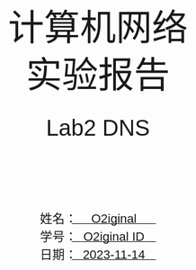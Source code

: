 <!DOCTYPE html>
<html lang="en">
<head>
    <meta charset="UTF-8">
    <meta name="viewport" content="width=device-width, initial-scale=1.0">
    <title>实验报告封面</title>
    <style>
        .cover {
            font-family: 华文楷体, sans-serif;
            font-size: 18pt;
            margin-top: 0px;
            padding: 0;
            display: flex;
            align-items: center;
            justify-content: center;
            min-height: 100vh;
            /* page-break-before: auto;  或者直接删除这行 */
        }
        .cover #cover {
            text-align: center;
            position: relative;
        }
        .cover #logo {
            max-width: 100%;
            margin: 40px auto;
            display: block;
        }
        .cover #course {
            font-family: "华文行楷", sans-serif;
            font-size: 64px;
            margin: 20px;
            line-height: 1.3;
        }
        .cover #experiment {
            font-family: "华文楷体", sans-serif;
            font-size: 40px;
            margin: 30px 0;
        }
        .cover #info {
            text-align: center;
            margin: 20px;
            margin-top: 120px;
            position: relative;
        }
        .cover #info span {
            display: inline-block;
            text-align: left;
        }
        .cover #info span.label {
            font-family: "华文楷体", sans-serif;
            font-size: 22px;
            width: 100px;
        }
        .cover #info span.line {
            border-bottom: 1px solid #000;
            width: 150px;
            margin-bottom: -2pt;
            margin-left: -50px;
            display: inline-block;
            position: relative;
        }
        .cover #info span.text {
            position: absolute;
            font-family: "华文楷体", sans-serif;
            font-size: 22px;
            top: -16pt;
            left: 0;
            right: 0;
            text-align: center;
        }
    </style>
</head>
<body>
    <div class="cover">
        <div id="cover">
                        <div id="course">计算机网络<br/>实验报告</div>
            <div id="experiment">Lab2  DNS</div>
            <div id="info">
                <span class="label">姓名：</span>
                <span class="line">
                    <span class="text">O2iginal</span>
                </span><br>
                <span class="label">学号：</span>
                <span class="line">
                    <span class="text">O2iginal ID</span>
                </span><br>
                <span class="label">日期：</span>
                <span class="line">
                    <span class="text">2023-11-14</span>
                </span>
            </div>
        </div>
    </div>
</body>
</html>


<div>
    <div style="width:80px;float:left; font-family:方正公文黑体;">
        实验目的：
    </div>
    <div style="overflow:hidden; font-family:华文楷体;">
        通过WireShark抓包分析了解DNS系统工作原理和协议
    </div>
    <div style="width:80px;float:left; font-family:方正公文黑体;">
        实验环境：
    </div>
    <div style="overflow:hidden; font-family:华文楷体;">
        Browser; dig;
    </div>
</div>
<hr>
<center>
    <b>
        <h1>实验报告目录</h1>
    </b>
</center>

[TOC]

# Step 1: Manual Name Resolution

## 1.1 实验过程

**1）获得一个根DNS服务器IP地址**

在命令行中输入`nslookup -type=ns .`，得到根DNS服务器的IP地址为`
```sh
o2igin@DESKTOP-60A5SFR:~/Temp$ nslookup -type=ns .
Server:         192.168.144.1
Address:        192.168.144.1#53

Non-authoritative answer:
.       nameserver = a.root-servers.net.
.       nameserver = b.root-servers.net.
.       nameserver = g.root-servers.net.
.       nameserver = c.root-servers.net.
.       nameserver = j.root-servers.net.
.       nameserver = k.root-servers.net.
.       nameserver = i.root-servers.net.
.       nameserver = d.root-servers.net.
.       nameserver = f.root-servers.net.
.       nameserver = h.root-servers.net.
.       nameserver = e.root-servers.net.
.       nameserver = l.root-servers.net.
.       nameserver = m.root-servers.net.

Authoritative answers can be found from:
m.root-servers.net      internet address = 202.12.27.33
f.root-servers.net      internet address = 192.5.5.241
i.root-servers.net      internet address = 192.36.148.17
l.root-servers.net      internet address = 199.7.83.42
d.root-servers.net      internet address = 199.7.91.13
a.root-servers.net      internet address = 198.41.0.4
g.root-servers.net      internet address = 192.112.36.4
e.root-servers.net      internet address = 192.203.230.10
h.root-servers.net      internet address = 198.97.190.53
c.root-servers.net      internet address = 192.33.4.12
j.root-servers.net      internet address = 192.58.128.30
k.root-servers.net      internet address = 193.0.14.129
b.root-servers.net      internet address = 199.9.14.201
m.root-servers.net      has AAAA address 2001:dc3::35
f.root-servers.net      has AAAA address 2001:500:2f::f
```

选择`m.root-servers.net  internet address = 202.12.27.33`进行接下来的实验。

**2）利用根DNS手动进行域名解析**

选择域名`www.bnu.edu.cn`进行实验。手动迭代解析过程如下。

```sh
o2igin@DESKTOP-60A5SFR:~/Temp$ dig @202.12.27.33 www.bnu.edu.cn
# 完整输出略，选择如下一条结果继续迭代查询
# cn.                     172800  IN      NS      e.dns.cn.
o2igin@DESKTOP-60A5SFR:~/Temp$ dig @e.dns.cn. www.bnu.edu.cn
# 完整输出略，选择如下一条结果继续迭代查询
# edu.cn.                 172800  IN      NS      dns2.edu.cn. # 选择此dns继续查询
o2igin@DESKTOP-60A5SFR:~/Temp$ dig @dns2.edu.cn. www.bnu.edu.cn
# 完整输出略，选择如下一条结果继续迭代查询
# bnu.edu.cn.             172800  IN      NS      ns2.bnu.edu.cn. # 选择此dns继续查询
o2igin@DESKTOP-60A5SFR:~/Temp$ dig @ns2.bnu.edu.cn. www.bnu.edu.cn
# 完整输出略，得到如下最终www.bnu.edu.cn的解析结果
www.bnu.edu.cn.         7200    IN      A       60.247.18.7 # <--- 查询结果
```

## 1.2 问题回答：绘制解析过程的DNS服务器序列

*Draw a figure that shows the sequence of remote nameservers that you contacted and the domain for which they are responsible.*

如下图所示手动迭代查询的过程。其中，每一行代表一次迭代查询，左侧一列为查询的DNS服务器，右侧为查询的域名。

![Alt text](lab2-dns.assets/dns%E9%80%92%E5%BD%92%E6%9F%A5%E8%AF%A2%E5%9B%BE-1.png)

# Step 2: Capture a Trace
使用WireShark抓包工具，抓取DNS查询`www.bnu.edu.cn`的数据包。

实验前进行如下准备：
1. 设置WireShark抓包过滤器为`udp.port==53`，以便只抓取DNS查询的数据包。
2. 关闭浏览器以及其他可能的网络连接，以便只抓取DNS查询`www.bnu.edu.cn`的数据包，尽可能减少其他干扰。

抓包结果如下图所示。
![Alt text](lab2-dns.assets/image.png)

# Step 3: Inspect the Trace

## 3.1 dig命令的查询trace

选择Wireshark捕获的第一条DNS查询数据包，此条trace为使用dig命令查询`www.bnu.edu.cn`的trace。如下图所示。

![Alt text](lab2-dns.assets/image-1.png)

其中，
- Transaction ID为`0xd5e4`，表示此次查询的事务ID，该查询的返回结果也会带有此ID，以便客户端进行匹配;
- Flags字段值为`0x0120`，表示此条为标准查询。

## 3.2 dig命令的查询返回

选择Wireshark捕获的第二条DNS查询数据包，此条trace为使用dig命令查询`www.bnu.edu.cn`的返回结果。如下图所示。

![Alt text](lab2-dns.assets/image-2.png)

# Step 4: Details of DNS Messages

## 问题1：DNS查询的事务ID   
![Alt text](lab2-dns.assets/image-3.png)
由上图Wireshark解析可知，DNS头部中的事务ID是一个$16$位的字段。这$16$位提供了 $2^{16}$（$65536$）种可能的组合。这个相对较大的范围使得在并发的DNS事务中，使用相同的事务ID的概率变得很小，降低了事务ID冲突的可能性。

## 问题2：查询或响应标志位
![Alt text](lab2-dns.assets/image-4.png)
DNS头部的`flags`字段包含8位标志。最高位（第一位）是"Query/Response"标志。当这个标志为0时，表示DNS消息是一个查询；为1时，表示它是一个响应。

## 问题3：DNS头部长度
![Alt text](lab2-dns.assets/image-5.png)
DNS头部长度是12字节。DNS头部共包含6个16位字段，每个字段占用2字节，总长度为12字节。包括事务ID、标志、问题数、应答数、授权资源记录数和附加资源记录数。

## 问题4：初始响应中的名字服务器
初始响应的"`ANSWER SECTION`"包含有关根域（"."）的名称服务器的信息。这是因为初始查询是一个根域查询，根域的名称服务器信息将指导进一步的DNS解析。在"`ANSWER SECTION`"中，记录的类型是NS（Name Server），它携带了名字服务器的名称。

例如实验中：
```sh
;; ANSWER SECTION:
.                       458996  IN      NS      a.root-servers.net.
.                       458996  IN      NS      b.root-servers.net.
.                       458996  IN      NS      i.root-servers.net.
```

## 问题5：初始响应中名字服务器的IP地址
初始响应的"`ADDITIONAL SECTION`"包含了与名字服务器相关的IP地址信息。这些IP地址对应于在"ANSWER SECTION"中提到的名称服务器。在"`ADDITIONAL SECTION`"中，记录的类型可以是A（`IPv4 Address）或AAAA（IPv6 Address），分别表示IPv4和IPv6地址。

## 问题6：最终响应中域名的IP地址
终响应的"ANSWER SECTION"包含了域名的IP地址。在DNS解析的过程中，经过一系列迭代查询，最终的响应将包含目标域名的IP地址。在"ANSWER SECTION"中，记录的类型为A（IPv4 Address），携带了目标域名的IPv4地址。

例如实验中：
```sh
;; ANSWER SECTION:
www.bnu.edu.cn.         7200    IN      A       60.247.18.7
```

# Step 5: DNS Response Time
在Wireshark中生成如下IO图反映了DNS响应时间的分布情况。该图以时间为横轴，以DNS响应时间为纵轴，通过这个图我们可以观察到不同DNS查询的响应时间分布。

- **X轴刻度：** 横轴表示时间，已将刻度间隔设置为一秒，以便清晰观察整个跟踪过程。

- **Y轴刻度：** 纵轴表示DNS响应时间。Wireshark通过虚拟字段`dns.time`计算出DNS响应时间。Y轴的刻度根据最大响应时间进行调整，以捕捉可能的异常响应。

在图中，你会看到大部分的DNS响应时间较小，这可能是因为正确的答案被本地名称服务器缓存。然而，也可能会出现散布的较大响应时间，这可能是由于需要查询远程名称服务器而产生的延迟。
![Alt text](lab2-dns.assets/image-6.png)


# Explore Your Network
## 探索1：查找其他类型的DNS记录
1）查询BNU邮件服务器（MX记录）.
```sh
C:\Users\23692>dig info@mail.bnu.edu.cn MX

; <<>> DiG 9.16.44 <<>> info@mail.bnu.edu.cn MX
;; global options: +cmd
;; Got answer:
;; ->>HEADER<<- opcode: QUERY, status: NXDOMAIN, id: 14850
;; flags: qr rd ra; QUERY: 1, ANSWER: 0, AUTHORITY: 1, ADDITIONAL: 1

;; OPT PSEUDOSECTION:
; EDNS: version: 0, flags:; udp: 4096
; COOKIE: b3c3d0c579fa4bd7787c377865536b21f6c4c89d4db81eb8 (good)
;; QUESTION SECTION:
;info\@mail.bnu.edu.cn.         IN      MX

;; AUTHORITY SECTION:
bnu.edu.cn.             7200    IN      SOA     ns.bnu.edu.cn. admin.example.com. 2000002637 10800 900 604800 86400

;; Query time: 5 msec
;; SERVER: 172.16.213.102#53(172.16.213.102)
;; WHEN: Tue Nov 14 20:42:11 China Standard Time 2023
;; MSG SIZE  rcvd: 133
```
2）查询BNU服务器的ipv6地址
```sh
C:\Users\23692>dig www.bnu.edu.cn AAAA

; <<>> DiG 9.16.44 <<>> www.bnu.edu.cn AAAA
;; global options: +cmd
;; Got answer:
;; ->>HEADER<<- opcode: QUERY, status: NOERROR, id: 29748
;; flags: qr rd ra; QUERY: 1, ANSWER: 1, AUTHORITY: 0, ADDITIONAL: 1

;; OPT PSEUDOSECTION:
; EDNS: version: 0, flags:; udp: 4096
; COOKIE: e035bd1f59d3622c9d9cd7b965536b7cc2af7ccc1f2ef0d6 (good)
;; QUESTION SECTION:
;www.bnu.edu.cn.                        IN      AAAA

;; ANSWER SECTION:
www.bnu.edu.cn.         126     IN      AAAA    2001:da8:207:e214::3

;; Query time: 97 msec
;; SERVER: 172.16.213.102#53(172.16.213.102)
;; WHEN: Tue Nov 14 20:43:42 China Standard Time 2023
;; MSG SIZE  rcvd: 99
```

## 探索2：尝试使用Google Public DNS
得知Google Public DNS的地址是：

- IPv4：`8.8.8.8` 和 `8.8.4.4`
- IPv6：`2001:4860:4860::8888` 和 `2001:4860:4860::8844`

使用`8.8.8.8`查询DNS：
```sh
C:\Users\23692>dig google.com @8.8.8.8

; <<>> DiG 9.16.44 <<>> google.com @8.8.8.8
;; global options: +cmd
;; Got answer:
;; ->>HEADER<<- opcode: QUERY, status: NOERROR, id: 60895
;; flags: qr rd ra; QUERY: 1, ANSWER: 1, AUTHORITY: 0, ADDITIONAL: 1

;; OPT PSEUDOSECTION:
; EDNS: version: 0, flags:; udp: 512
;; QUESTION SECTION:
;google.com.                    IN      A

;; ANSWER SECTION:
google.com.             136     IN      A       172.217.160.78

;; Query time: 166 msec
;; SERVER: 8.8.8.8#53(8.8.8.8)
;; WHEN: Tue Nov 14 20:46:44 China Standard Time 2023
;; MSG SIZE  rcvd: 55
```

## 探索3：进行反向DNS查找
反向查找之前查到的BNU服务器IP`60.247.18.7`对应的域名。

可使用如下两种工具查询：
1）使用dig
```sh
C:\Users\23692>dig -x 60.247.18.7

; <<>> DiG 9.16.44 <<>> -x 60.247.18.7
;; global options: +cmd
;; Got answer:
;; ->>HEADER<<- opcode: QUERY, status: NOERROR, id: 22171
;; flags: qr rd ra; QUERY: 1, ANSWER: 1, AUTHORITY: 0, ADDITIONAL: 1

;; OPT PSEUDOSECTION:
; EDNS: version: 0, flags:; udp: 4096
; COOKIE: 537963ad66f4811e1c1b373a65536c925495ea7ef3d0f1f8 (good)
;; QUESTION SECTION:
;7.18.247.60.in-addr.arpa.      IN      PTR

;; ANSWER SECTION:
7.18.247.60.IN-ADDR.ARPA. 43200 IN      PTR     7.18.247.60.static.bjtelecom.net.

;; Query time: 1007 msec
;; SERVER: 172.16.213.102#53(172.16.213.102)
;; WHEN: Tue Nov 14 20:48:19 China Standard Time 2023
;; MSG SIZE  rcvd: 151
```

2）使用nslookup
```sh
C:\Users\23692>nslookup 60.247.18.7
Server:  UnKnown
Address:  172.16.213.102
```

## 探索4：了解DNSSEC并执行DNSSEC查找
DNSSEC是DNS的安全扩展，使用额外的DNS记录类型返回密钥和签名信息，以便域名服务器可以验证响应的真实性。
```sh
C:\Users\23692>dig +dnssec www.bnu.edu.cn

; <<>> DiG 9.16.44 <<>> +dnssec www.bnu.edu.cn
;; global options: +cmd
;; Got answer:
;; ->>HEADER<<- opcode: QUERY, status: NOERROR, id: 9743
;; flags: qr rd ra; QUERY: 1, ANSWER: 1, AUTHORITY: 0, ADDITIONAL: 1

;; OPT PSEUDOSECTION:
; EDNS: version: 0, flags:; udp: 4096
; COOKIE: aa56f33645196f8cce88cedc65536d3a9184936b52580b80 (good)
;; QUESTION SECTION:
;www.bnu.edu.cn.                        IN      A

;; ANSWER SECTION:
www.bnu.edu.cn.         5963    IN      A       60.247.18.7

;; Query time: 2 msec
;; SERVER: 172.16.213.102#53(172.16.213.102)
;; WHEN: Tue Nov 14 20:51:08 China Standard Time 2023
;; MSG SIZE  rcvd: 87
```
